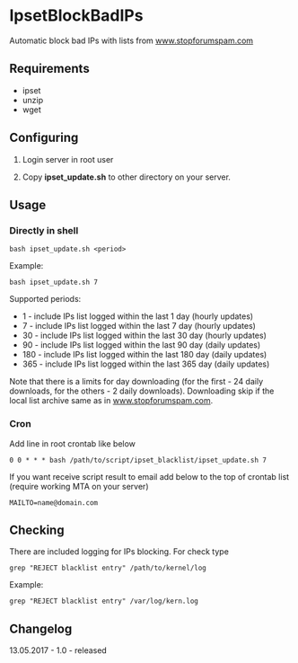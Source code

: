 # IpsetBlockBadIPs
Automatic block bad IPs with lists from www.stopforumspam.com

Requirements
------------

- ipset
- unzip
- wget

Configuring
-----------

1. Login server in root user

2. Copy **ipset_update.sh** to other directory on your server.

Usage
-----

### Directly in shell

    bash ipset_update.sh <period>

Example:

    bash ipset_update.sh 7

Supported periods:

- 1 - include IPs list logged within the last 1 day (hourly updates)
- 7 - include IPs list logged within the last 7 day (hourly updates)
- 30 - include IPs list logged within the last 30 day (hourly updates)
- 90 - include IPs list logged within the last 90 day (daily updates)
- 180 - include IPs list logged within the last 180 day (daily updates)
- 365 - include IPs list logged within the last 365 day (daily updates)

Note that there is a limits for day downloading (for the first - 24 daily downloads, for the others - 2 daily downloads). Downloading skip if the local list archive same as in www.stopforumspam.com.

### Cron

Add line in root crontab like below

    0 0 * * * bash /path/to/script/ipset_blacklist/ipset_update.sh 7

If you want receive script result to email add below to the top of crontab list (require working MTA on your server)

    MAILTO=name@domain.com

Checking
--------

There are included logging for IPs blocking. For check type

    grep "REJECT blacklist entry" /path/to/kernel/log

Example:

    grep "REJECT blacklist entry" /var/log/kern.log

Changelog
---------

13.05.2017 - 1.0 - released
